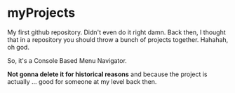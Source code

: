 # myProjects

My first github repository. 
Didn't even do it right damn. Back then, I thought that in a repository you should throw a bunch of projects together. Hahahah, oh god.

So, it's a Console Based Menu Navigator.

**Not gonna delete it for historical reasons** and because the project is actually ... good for someone at my level back then.
